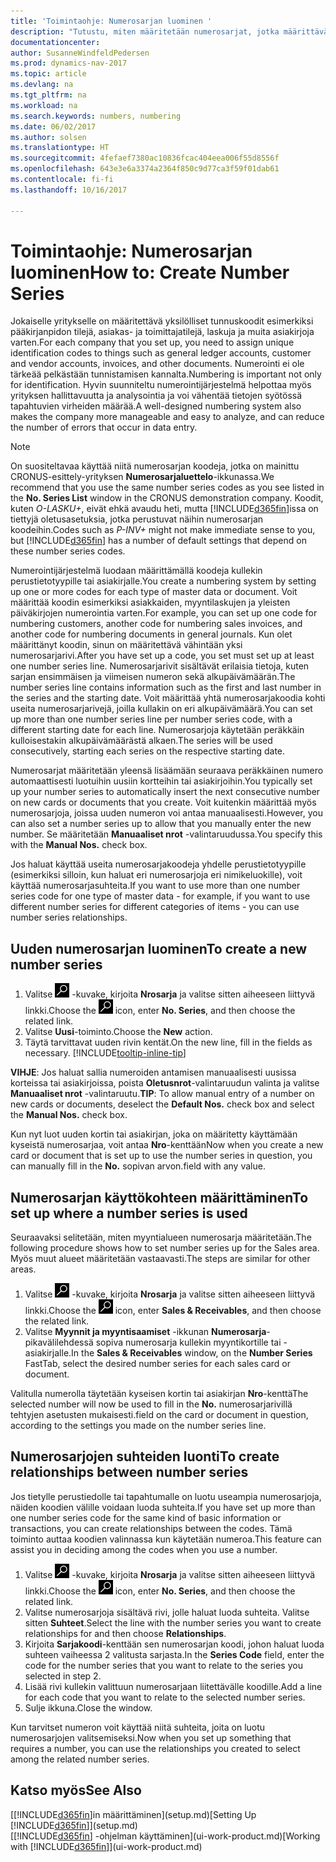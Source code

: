```yaml
---
title: 'Toimintaohje: Numerosarjan luominen '
description: "Tutustu, miten määritetään numerosarjat, jotka määrittävät yksilölliset tunnuskoodit Dynamics NAV -ohjelman tileille ja asiakirjoille."
documentationcenter: 
author: SusanneWindfeldPedersen
ms.prod: dynamics-nav-2017
ms.topic: article
ms.devlang: na
ms.tgt_pltfrm: na
ms.workload: na
ms.search.keywords: numbers, numbering
ms.date: 06/02/2017
ms.author: solsen
ms.translationtype: HT
ms.sourcegitcommit: 4fefaef7380ac10836fcac404eea006f55d8556f
ms.openlocfilehash: 643e3e6a3374a2364f850c9d77ca3f59f01dab61
ms.contentlocale: fi-fi
ms.lasthandoff: 10/16/2017

---
```

# <a name="how-to-create-number-series"></a><span data-ttu-id="ab492-103">Toimintaohje: Numerosarjan luominen</span><span class="sxs-lookup"><span data-stu-id="ab492-103">How to: Create Number Series</span></span>
<span data-ttu-id="ab492-104">Jokaiselle yritykselle on määritettävä yksilölliset tunnuskoodit esimerkiksi pääkirjanpidon tilejä, asiakas- ja toimittajatilejä, laskuja ja muita asiakirjoja varten.</span><span class="sxs-lookup"><span data-stu-id="ab492-104">For each company that you set up, you need to assign unique identification codes to things such as general ledger accounts, customer and vendor accounts, invoices, and other documents.</span></span> <span data-ttu-id="ab492-105">Numerointi ei ole tärkeää pelkästään tunnistamisen kannalta.</span><span class="sxs-lookup"><span data-stu-id="ab492-105">Numbering is important not only for identification.</span></span> <span data-ttu-id="ab492-106">Hyvin suunniteltu numerointijärjestelmä helpottaa myös yrityksen hallittavuutta ja analysointia ja voi vähentää tietojen syötössä tapahtuvien virheiden määrää.</span><span class="sxs-lookup"><span data-stu-id="ab492-106">A well-designed numbering system also makes the company more manageable and easy to analyze, and can reduce the number of errors that occur in data entry.</span></span>

> [!NOTE]  
>   <span data-ttu-id="ab492-107">On suositeltavaa käyttää niitä numerosarjan koodeja, jotka on mainittu CRONUS-esittely-yrityksen **Numerosarjaluettelo**-ikkunassa.</span><span class="sxs-lookup"><span data-stu-id="ab492-107">We recommend that you use the same number series codes as you see listed in the **No. Series List** window in the CRONUS demonstration company.</span></span> <span data-ttu-id="ab492-108">Koodit, kuten *O-LASKU+*, eivät ehkä avaudu heti, mutta [!INCLUDE[d365fin](includes/d365fin_md.md)]issa on tiettyjä oletusasetuksia, jotka perustuvat näihin numerosarjan koodeihin.</span><span class="sxs-lookup"><span data-stu-id="ab492-108">Codes such as *P-INV+* might not make immediate sense to you, but [!INCLUDE[d365fin](includes/d365fin_md.md)] has a number of default settings that depend on these number series codes.</span></span>

<span data-ttu-id="ab492-109">Numerointijärjestelmä luodaan määrittämällä koodeja kullekin perustietotyypille tai asiakirjalle.</span><span class="sxs-lookup"><span data-stu-id="ab492-109">You create a numbering system by setting up one or more codes for each type of master data or document.</span></span> <span data-ttu-id="ab492-110">Voit määrittää koodin esimerkiksi asiakkaiden, myyntilaskujen ja yleisten päiväkirjojen numerointia varten.</span><span class="sxs-lookup"><span data-stu-id="ab492-110">For example, you can set up one code for numbering customers, another code for numbering sales invoices, and another code for numbering documents in general journals.</span></span> <span data-ttu-id="ab492-111">Kun olet määrittänyt koodin, sinun on määritettävä vähintään yksi numerosarjarivi.</span><span class="sxs-lookup"><span data-stu-id="ab492-111">After you have set up a code, you set must set up at least one number series line.</span></span> <span data-ttu-id="ab492-112">Numerosarjarivit sisältävät erilaisia tietoja, kuten sarjan ensimmäisen ja viimeisen numeron sekä alkupäivämäärän.</span><span class="sxs-lookup"><span data-stu-id="ab492-112">The number series line contains information such as the first and last number in the series and the starting date.</span></span> <span data-ttu-id="ab492-113">Voit määrittää yhtä numerosarjakoodia kohti useita numerosarjarivejä, joilla kullakin on eri alkupäivämäärä.</span><span class="sxs-lookup"><span data-stu-id="ab492-113">You can set up more than one number series line per number series code, with a different starting date for each line.</span></span> <span data-ttu-id="ab492-114">Numerosarjoja käytetään peräkkäin kulloisestakin alkupäivämäärästä alkaen.</span><span class="sxs-lookup"><span data-stu-id="ab492-114">The series will be used consecutively, starting each series on the respective starting date.</span></span>

<span data-ttu-id="ab492-115">Numerosarjat määritetään yleensä lisäämään seuraava peräkkäinen numero automaattisesti luotuihin uusiin kortteihin tai asiakirjoihin.</span><span class="sxs-lookup"><span data-stu-id="ab492-115">You typically set up your number series to automatically insert the next consecutive number on new cards or documents that you create.</span></span> <span data-ttu-id="ab492-116">Voit kuitenkin määrittää myös numerosarjoja, joissa uuden numeron voi antaa manuaalisesti.</span><span class="sxs-lookup"><span data-stu-id="ab492-116">However, you can also set a number series up to allow that you manually enter the new number.</span></span> <span data-ttu-id="ab492-117">Se määritetään **Manuaaliset nrot** -valintaruudussa.</span><span class="sxs-lookup"><span data-stu-id="ab492-117">You specify this with the **Manual Nos.** check box.</span></span>

<span data-ttu-id="ab492-118">Jos haluat käyttää useita numerosarjakoodeja yhdelle perustietotyypille (esimerkiksi silloin, kun haluat eri numerosarjoja eri nimikeluokille), voit käyttää numerosarjasuhteita.</span><span class="sxs-lookup"><span data-stu-id="ab492-118">If you want to use more than one number series code for one type of master data - for example, if you want to use different number series for different categories of items - you can use number series relationships.</span></span>

## <a name="to-create-a-new-number-series"></a><span data-ttu-id="ab492-119">Uuden numerosarjan luominen</span><span class="sxs-lookup"><span data-stu-id="ab492-119">To create a new number series</span></span>
1. <span data-ttu-id="ab492-120">Valitse ![Etsi sivu tai raportti](media/ui-search/search_small.png "Etsi sivu tai raportti -kuvake") -kuvake, kirjoita **Nrosarja** ja valitse sitten aiheeseen liittyvä linkki.</span><span class="sxs-lookup"><span data-stu-id="ab492-120">Choose the ![Search for Page or Report](media/ui-search/search_small.png "Search for Page or Report icon") icon, enter **No. Series**, and then choose the related link.</span></span>
2. <span data-ttu-id="ab492-121">Valitse **Uusi**-toiminto.</span><span class="sxs-lookup"><span data-stu-id="ab492-121">Choose the **New** action.</span></span>
3. <span data-ttu-id="ab492-122">Täytä tarvittavat uuden rivin kentät.</span><span class="sxs-lookup"><span data-stu-id="ab492-122">On the new line, fill in the fields as necessary.</span></span> [!INCLUDE[tooltip-inline-tip](includes/tooltip-inline-tip_md.md)]

<span data-ttu-id="ab492-123">**VIHJE**: Jos haluat sallia numeroiden antamisen manuaalisesti uusissa korteissa tai asiakirjoissa, poista **Oletusnrot**-valintaruudun valinta ja valitse **Manuaaliset nrot** -valintaruutu.</span><span class="sxs-lookup"><span data-stu-id="ab492-123">**TIP**: To allow manual entry of a number on new cards or documents, deselect the **Default Nos.** check box and select the **Manual Nos.** check box.</span></span>

<span data-ttu-id="ab492-124">Kun nyt luot uuden kortin tai asiakirjan, joka on määritetty käyttämään kyseistä numerosarjaa, voit antaa **Nro**-kenttään</span><span class="sxs-lookup"><span data-stu-id="ab492-124">Now when you create a new card or document that is set up to use the number series in question, you can manually fill in the **No.**</span></span> <span data-ttu-id="ab492-125">sopivan arvon.</span><span class="sxs-lookup"><span data-stu-id="ab492-125">field with any value.</span></span>  

## <a name="to-set-up-where-a-number-series-is-used"></a><span data-ttu-id="ab492-126">Numerosarjan käyttökohteen määrittäminen</span><span class="sxs-lookup"><span data-stu-id="ab492-126">To set up where a number series is used</span></span>
<span data-ttu-id="ab492-127">Seuraavaksi selitetään, miten myyntialueen numerosarja määritetään.</span><span class="sxs-lookup"><span data-stu-id="ab492-127">The following procedure shows how to set number series up for the Sales area.</span></span> <span data-ttu-id="ab492-128">Myös muut alueet määritetään vastaavasti.</span><span class="sxs-lookup"><span data-stu-id="ab492-128">The steps are similar for other areas.</span></span>
1. <span data-ttu-id="ab492-129">Valitse ![Etsi sivu tai raportti](media/ui-search/search_small.png "Etsi sivu tai raportti -kuvake") -kuvake, kirjoita **Nrosarja** ja valitse sitten aiheeseen liittyvä linkki.</span><span class="sxs-lookup"><span data-stu-id="ab492-129">Choose the ![Search for Page or Report](media/ui-search/search_small.png "Search for Page or Report icon") icon, enter **Sales & Receivables**, and then choose the related link.</span></span>
2. <span data-ttu-id="ab492-130">Valitse **Myynnit ja myyntisaamiset** -ikkunan **Numerosarja**-pikavälilehdessä sopiva numerosarja kullekin myyntikortille tai -asiakirjalle.</span><span class="sxs-lookup"><span data-stu-id="ab492-130">In the **Sales & Receivables** window, on the **Number Series** FastTab, select the desired number series for each sales card or document.</span></span>

<span data-ttu-id="ab492-131">Valitulla numerolla täytetään kyseisen kortin tai asiakirjan **Nro**-kenttä</span><span class="sxs-lookup"><span data-stu-id="ab492-131">The selected number will now be used to fill in the **No.**</span></span> <span data-ttu-id="ab492-132">numerosarjarivillä tehtyjen asetusten mukaisesti.</span><span class="sxs-lookup"><span data-stu-id="ab492-132">field on the card or document in question, according to the settings you made on the number series line.</span></span>

## <a name="to-create-relationships-between-number-series"></a><span data-ttu-id="ab492-133">Numerosarjojen suhteiden luonti</span><span class="sxs-lookup"><span data-stu-id="ab492-133">To create relationships between number series</span></span>
<span data-ttu-id="ab492-134">Jos tietylle perustiedolle tai tapahtumalle on luotu useampia numerosarjoja, näiden koodien välille voidaan luoda suhteita.</span><span class="sxs-lookup"><span data-stu-id="ab492-134">If you have set up more than one number series code for the same kind of basic information or transactions, you can create relationships between the codes.</span></span> <span data-ttu-id="ab492-135">Tämä toiminto auttaa koodien valinnassa kun käytetään numeroa.</span><span class="sxs-lookup"><span data-stu-id="ab492-135">This feature can assist you in deciding among the codes when you use a number.</span></span>

1. <span data-ttu-id="ab492-136">Valitse ![Etsi sivu tai raportti](media/ui-search/search_small.png "Etsi sivu tai raportti -kuvake") -kuvake, kirjoita **Nrosarja** ja valitse sitten aiheeseen liittyvä linkki.</span><span class="sxs-lookup"><span data-stu-id="ab492-136">Choose the ![Search for Page or Report](media/ui-search/search_small.png "Search for Page or Report icon") icon, enter **No. Series**, and then choose the related link.</span></span>
2. <span data-ttu-id="ab492-137">Valitse numerosarjoja sisältävä rivi, jolle haluat luoda suhteita. Valitse sitten **Suhteet**.</span><span class="sxs-lookup"><span data-stu-id="ab492-137">Select the line with the number series you want to create relationships for and then choose **Relationships**.</span></span>
3. <span data-ttu-id="ab492-138">Kirjoita **Sarjakoodi**-kenttään sen numerosarjan koodi, johon haluat luoda suhteen vaiheessa 2 valitusta sarjasta.</span><span class="sxs-lookup"><span data-stu-id="ab492-138">In the **Series Code** field, enter the code for the number series that you want to relate to the series you selected in step 2.</span></span>
4. <span data-ttu-id="ab492-139">Lisää rivi kullekin valittuun numerosarjaan liitettävälle koodille.</span><span class="sxs-lookup"><span data-stu-id="ab492-139">Add a line for each code that you want to relate to the selected number series.</span></span>
5. <span data-ttu-id="ab492-140">Sulje ikkuna.</span><span class="sxs-lookup"><span data-stu-id="ab492-140">Close the window.</span></span>

<span data-ttu-id="ab492-141">Kun tarvitset numeron voit käyttää niitä suhteita, joita on luotu numerosarjojen valitsemiseksi.</span><span class="sxs-lookup"><span data-stu-id="ab492-141">Now when you set up something that requires a number, you can use the relationships you created to select among the related number series.</span></span>

## <a name="see-also"></a><span data-ttu-id="ab492-142">Katso myös</span><span class="sxs-lookup"><span data-stu-id="ab492-142">See Also</span></span>
<span data-ttu-id="ab492-143">[[!INCLUDE[d365fin](includes/d365fin_md.md)]in määrittäminen](setup.md)</span><span class="sxs-lookup"><span data-stu-id="ab492-143">[Setting Up [!INCLUDE[d365fin](includes/d365fin_md.md)]](setup.md)</span></span>  
<span data-ttu-id="ab492-144">[[!INCLUDE[d365fin](includes/d365fin_md.md)] -ohjelman käyttäminen](ui-work-product.md)</span><span class="sxs-lookup"><span data-stu-id="ab492-144">[Working with [!INCLUDE[d365fin](includes/d365fin_md.md)]](ui-work-product.md)</span></span>  

